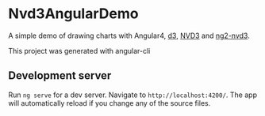 # Nvd3AngularDemo


 A simple demo of drawing charts with Angular4, [d3](https://github.com/d3/d3), [NVD3](https://github.com/novus/nvd3) and [ng2-nvd3](https://github.com/krispo/ng2-nvd3).


This project was generated with angular-cli

## Development server
Run `ng serve` for a dev server. Navigate to `http://localhost:4200/`. The app will automatically reload if you change any of the source files.



